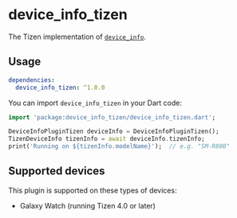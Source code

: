 # device_info_tizen

The Tizen implementation of [`device_info`](https://github.com/flutter/plugins/tree/master/packages/device_info).

## Usage

```yaml
dependencies:
  device_info_tizen: ^1.0.0
```

You can import `device_info_tizen` in your Dart code:

```dart
import 'package:device_info_tizen/device_info_tizen.dart';

DeviceInfoPluginTizen deviceInfo = DeviceInfoPluginTizen();
TizenDeviceInfo tizenInfo = await deviceInfo.tizenInfo;
print('Running on ${tizenInfo.modelName}');  // e.g. "SM-R800"
```

## Supported devices

This plugin is supported on these types of devices:

- Galaxy Watch (running Tizen 4.0 or later)
